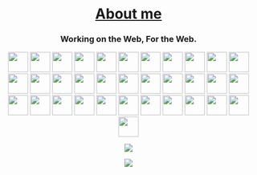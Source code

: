 <!-- 
    Github : iamjatinchauhan
-->

<h1 align="center"><a href="https://iamjatinchauhan.github.io">About me</a></h1>

<h3 align="center">Working on the Web, For the Web.</h3>

<p align="center">
    <img src="https://cdn.jsdelivr.net/gh/devicons/devicon@latest/icons/html5/html5-original-wordmark.svg"  width="40" height="40"/>
    <img src="https://cdn.jsdelivr.net/gh/devicons/devicon@latest/icons/css3/css3-original-wordmark.svg"  width="40" height="40"/>
    <img src="https://cdn.jsdelivr.net/gh/devicons/devicon@latest/icons/javascript/javascript-original.svg"  width="40" height="40"/>
    <img src="https://cdn.jsdelivr.net/gh/devicons/devicon@latest/icons/figma/figma-original.svg"  width="40" height="40"/>
    <img src="https://cdn.jsdelivr.net/gh/devicons/devicon@latest/icons/jquery/jquery-original.svg"  width="40" height="40"/>
    <img src="https://cdn.jsdelivr.net/gh/devicons/devicon@latest/icons/json/json-original.svg"  width="40" height="40"/>
    <img src="https://cdn.jsdelivr.net/gh/devicons/devicon@latest/icons/xml/xml-original.svg"  width="40" height="40"/>
    <img src="https://cdn.jsdelivr.net/gh/devicons/devicon@latest/icons/bootstrap/bootstrap-original.svg"  width="40" height="40"/>
    <img src="https://cdn.jsdelivr.net/gh/devicons/devicon@latest/icons/react/react-original.svg"  width="40" height="40"/>
    <img src="https://cdn.jsdelivr.net/gh/devicons/devicon@latest/icons/git/git-original.svg"  width="40" height="40"/>
    <img src="https://cdn.jsdelivr.net/gh/devicons/devicon@latest/icons/markdown/markdown-original.svg"  width="40" height="40"/>
    <img src="https://cdn.jsdelivr.net/gh/devicons/devicon@latest/icons/npm/npm-original-wordmark.svg"  width="40" height="40"/>
    <img src="https://cdn.jsdelivr.net/gh/devicons/devicon@latest/icons/nodejs/nodejs-original.svg"  width="40" height="40"/>
    <img src="https://cdn.jsdelivr.net/gh/devicons/devicon@latest/icons/express/express-original.svg"  width="40" height="40"/>
    <img src="https://cdn.jsdelivr.net/gh/devicons/devicon@latest/icons/postgresql/postgresql-original.svg"  width="40" height="40"/>
    <img src="https://cdn.jsdelivr.net/gh/devicons/devicon@latest/icons/mysql/mysql-original-wordmark.svg"  width="40" height="40"/>
    <img src="https://cdn.jsdelivr.net/gh/devicons/devicon@latest/icons/amazonwebservices/amazonwebservices-original-wordmark.svg"  width="40" height="40"/>
    <img src="https://cdn.jsdelivr.net/gh/devicons/devicon@latest/icons/heroku/heroku-plain.svg"  width="40" height="40"/>
    <img src="https://cdn.jsdelivr.net/gh/devicons/devicon@latest/icons/filezilla/filezilla-original.svg"  width="40" height="40"/>
    <img src="https://cdn.jsdelivr.net/gh/devicons/devicon@latest/icons/jenkins/jenkins-original.svg"  width="40" height="40"/>
    <img src="https://cdn.jsdelivr.net/gh/devicons/devicon@latest/icons/php/php-plain.svg"  width="40" height="40"/>
    <img src="https://cdn.jsdelivr.net/gh/devicons/devicon@latest/icons/cplusplus/cplusplus-original.svg"  width="40" height="40"/>
    <img src="https://cdn.jsdelivr.net/gh/devicons/devicon@latest/icons/python/python-original.svg"  width="40" height="40"/>
    <img src="https://cdn.jsdelivr.net/gh/devicons/devicon@latest/icons/jira/jira-original-wordmark.svg"  width="40" height="40"/>
    <img src="https://cdn.jsdelivr.net/gh/devicons/devicon@latest/icons/bitbucket/bitbucket-original.svg"  width="40" height="40"/>
    <img src="https://cdn.jsdelivr.net/gh/devicons/devicon@latest/icons/confluence/confluence-original.svg"  width="40" height="40"/>
    <img src="https://cdn.jsdelivr.net/gh/devicons/devicon@latest/icons/apache/apache-original.svg" width="40" height="40"/>
    <img src="https://cdn.jsdelivr.net/gh/devicons/devicon@latest/icons/tomcat/tomcat-original-wordmark.svg" width="40" height="40"/>
    <img src="https://cdn.jsdelivr.net/gh/devicons/devicon@latest/icons/rabbitmq/rabbitmq-original.svg"  width="40" height="40"/>
    <img src="https://cdn.jsdelivr.net/gh/devicons/devicon@latest/icons/composer/composer-original.svg"  width="40" height="40"/>
    <img src="https://cdn.jsdelivr.net/gh/devicons/devicon@latest/icons/vscode/vscode-original.svg"  width="40" height="40"/>
    <img src="https://cdn.jsdelivr.net/gh/devicons/devicon@latest/icons/eclipse/eclipse-original.svg"  width="40" height="40"/>
    <img src="https://cdn.jsdelivr.net/gh/devicons/devicon@latest/icons/postman/postman-original.svg"  width="40" height="40"/>
    <img src="https://cdn.jsdelivr.net/gh/devicons/devicon@latest/icons/anaconda/anaconda-original.svg"  width="40" height="40"/>
</p>

<p align="center"> <img src="https://github-readme-stats.vercel.app/api?username=iamjatinchauhan&count_private=true&show_icons=true"/> </p>

<p align="center"> <img src="https://visitor-badge.laobi.icu/badge?page_id=iamjatinchauhan"/> </p>

<!-- 
<p align="center"> <img src=https://visitor-badge.glitch.me/badge?page_id=iamjatinchauhan> </p>
-->
